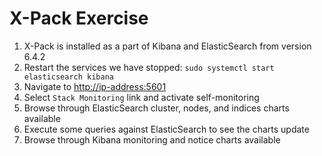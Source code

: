 # X-Pack Exercise

1. X-Pack is installed as a part of Kibana and ElasticSearch from version 6.4.2
2. Restart the services we have stopped: `sudo systemctl start elasticsearch kibana`
3. Navigate to [http://ip-address:5601](http://ip-address:5601)
4. Select `Stack Monitoring` link and activate self-monitoring
5. Browse through ElasticSearch cluster, nodes, and indices charts available
6. Execute some queries against ElasticSearch to see the charts update
7. Browse through Kibana monitoring and notice charts available



